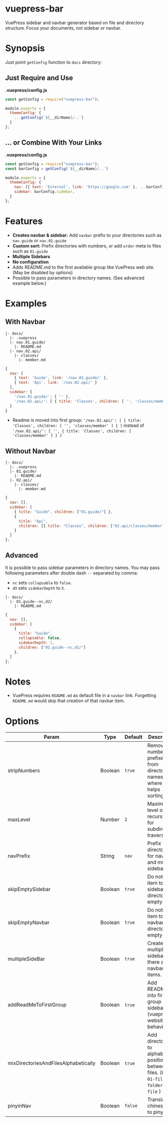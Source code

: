# vuepress-bar

VuePress sidebar and navbar generator based on file and directory structure. Focus your documents, not sidebar or navbar.

# Synopsis

Just point `getConfig` function to `docs` directory:

## Just Require and Use

**.vuepress/config.js**

```js
const getConfig = require("vuepress-bar");

module.exports = {
  themeConfig: {
    ...getConfig(`${__dirName}/..`)
  }
};
```

## ... or Combine With Your Links

**.vuepress/config.js**

```js
const getConfig = require("vuepress-bar");
const barConfig = getConfig(`${__dirName}/..`)

module.exports = {
  themeConfig: {
    nav: [{ text: 'External', link: 'https://google.com' }, ...barConfig.nav]
    sidebar: barConfig.sidebar,
  }
};
```

# Features

- **Creates navbar & sidebar:** Add `navbar` prefix to your directories such as `nav.guide` or `nav.01.guide`
- **Custom sort:** Prefix directories with numbers, or add `order` meta to files such as `01.guide`
- **Multiple Sidebars**
- **No configuration**
- Adds README.md to the first available group like VuePress web site. (May be disabled by options)
- Possible to pass parameters in directory names. (See advanced example below.)

# Examples

## With Navbar

```
|- docs/
  |- .vuepress
  |- nav.01.guide/
    |- README.md
  |- nav.02.api/
    |- classes/
      |- member.md
```

```js
{
  nav: [
    { text: 'Guide', link: '/nav.01.guide/' },
    { text: 'Api', link: '/nav.02.api/' }
  ],
  sidebar: {
    '/nav.01.guide/': [ '' ],
    '/nav.02.api/': [ { title: 'Classes', children: [ '', 'classes/member' ] } ]
  }
}
```

- Readme is moved into first group: `'/nav.02.api/': [ { title: 'Classes', children: [ '', 'classes/member' ] } ]` instead of `'/nav.02.api/': [ '', { title: 'Classes', children: [ 'classes/member' ] } ]`

## Without Navbar

```
|- docs/
  |- .vuepress
  |- 01.guide/
    |- README.md
  |- 02.api/
    |- classes/
      |- member.md
```

```js
{
  nav: [],
  sidebar: [
    { title: "Guide", children: ["01.guide/"] },
    {
      title: "Api",
      children: [{ title: "Classes", children: ["02.api/classes/member"] }]
    }
  ]
};
```

## Advanced

It is possible to pass sidebar parameters in directory names. You may pass following parameters after double dash `--` separated by comma:

- `nc` sets `collapsable` to `false`.
- `dX` sets `sidebarDepth` to `X`.

```
|- docs/
  |- 01.guide--nc,d2/
    |- README.md
```

```js
{
  nav: [],
  sidebar: [
    {
      title: "Guide",
      collapsable: false,
      sidebarDepth: 1,
      children: ["01.guide--nc,d2/"]
    },
  ]
};
```

# Notes

- VuePress requires `README.md` as default file in a `navbar` link. Forgetting `README.md` would skip that creation of that navbar item.

# Options

| Param                                | Type    | Default | Description                                                                                      |
| ------------------------------------ | ------- | ------- | ------------------------------------------------------------------------------------------------ |
| stripNumbers                         | Boolean | `true`  | Remove number prefixes from directory names where it helps sorting.                              |
| maxLevel                             | Number  | `2`     | Maximum level of recursion for subdirectory traversing.                                          |
| navPrefix                            | String  | `nav`   | Prefix for directories for navbar and mulitple sidebars.                                         |
| skipEmptySidebar                     | Boolean | `true`  | Do not add item to sidebar if directory is empty.                                                |
| skipEmptyNavbar                      | Boolean | `true`  | Do not add item to navbar if directory is empty.                                                 |
| multipleSideBar                      | Boolean | `true`  | Create multiple sidebars if there are navbar items.                                              |
| addReadMeToFirstGroup                | Boolean | `true`  | Add README.md into first group of sidebar. (vuepress website's behaviour)                        |
| mixDirectoriesAndFilesAlphabetically | Boolean | `true`  | Add directories to alphabetic positions between files. (i.e. `01-file`, `02-folder`, `03-file` ) |
| pinyinNav                            | Boolean | `false` | Translate chinese nav to pinyin.                                                                 |
